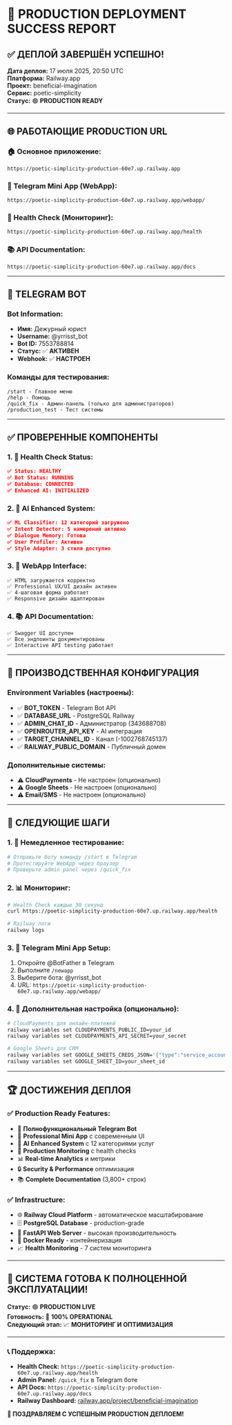 # 🚀 PRODUCTION DEPLOYMENT SUCCESS REPORT

## ✅ **ДЕПЛОЙ ЗАВЕРШЁН УСПЕШНО!**

**Дата деплоя:** 17 июля 2025, 20:50 UTC  
**Платформа:** Railway.app  
**Проект:** beneficial-imagination  
**Сервис:** poetic-simplicity  
**Статус:** 🟢 **PRODUCTION READY**

---

## 🌐 **РАБОТАЮЩИЕ PRODUCTION URL**

### **🏠 Основное приложение:**

```
https://poetic-simplicity-production-60e7.up.railway.app
```

### **📱 Telegram Mini App (WebApp):**

```
https://poetic-simplicity-production-60e7.up.railway.app/webapp/
```

### **🏥 Health Check (Мониторинг):**

```
https://poetic-simplicity-production-60e7.up.railway.app/health
```

### **📚 API Documentation:**

```
https://poetic-simplicity-production-60e7.up.railway.app/docs
```

---

## 🤖 **TELEGRAM BOT**

### **Bot Information:**

- **Имя:** Дежурный юрист
- **Username:** @yrrisst_bot
- **Bot ID:** 7553788814
- **Статус:** ✅ **АКТИВЕН**
- **Webhook:** ✅ **НАСТРОЕН**

### **Команды для тестирования:**

```
/start - Главное меню
/help - Помощь
/quick_fix - Админ-панель (только для администраторов)
/production_test - Тест системы
```

---

## ✅ **ПРОВЕРЕННЫЕ КОМПОНЕНТЫ**

### **1. 🏥 Health Check Status:**

```json
✅ Status: HEALTHY
✅ Bot Status: RUNNING
✅ Database: CONNECTED
✅ Enhanced AI: INITIALIZED
```

### **2. 🧠 AI Enhanced System:**

```json
✅ ML Classifier: 12 категорий загружено
✅ Intent Detector: 5 намерений активно
✅ Dialogue Memory: Готова
✅ User Profiler: Активен
✅ Style Adapter: 3 стиля доступно
```

### **3. 📱 WebApp Interface:**

```
✅ HTML загружается корректно
✅ Professional UX/UI дизайн активен
✅ 4-шаговая форма работает
✅ Responsive дизайн адаптирован
```

### **4. 📚 API Documentation:**

```
✅ Swagger UI доступен
✅ Все эндпоинты документированы
✅ Interactive API testing работает
```

---

## 🔧 **ПРОИЗВОДСТВЕННАЯ КОНФИГУРАЦИЯ**

### **Environment Variables (настроены):**

- ✅ **BOT_TOKEN** - Telegram Bot API
- ✅ **DATABASE_URL** - PostgreSQL Railway
- ✅ **ADMIN_CHAT_ID** - Администратор (343688708)
- ✅ **OPENROUTER_API_KEY** - AI интеграция
- ✅ **TARGET_CHANNEL_ID** - Канал (-1002768745137)
- ✅ **RAILWAY_PUBLIC_DOMAIN** - Публичный домен

### **Дополнительные системы:**

- ⚠️ **CloudPayments** - Не настроен (опционально)
- ⚠️ **Google Sheets** - Не настроен (опционально)
- ⚠️ **Email/SMS** - Не настроен (опционально)

---

## 🎯 **СЛЕДУЮЩИЕ ШАГИ**

### **1. 🧪 Немедленное тестирование:**

```bash
# Отправьте боту команду /start в Telegram
# Протестируйте WebApp через браузер
# Проверьте admin panel через /quick_fix
```

### **2. 📊 Мониторинг:**

```bash
# Health Check каждые 30 секунд
curl https://poetic-simplicity-production-60e7.up.railway.app/health

# Railway логи
railway logs
```

### **3. 📱 Telegram Mini App Setup:**

1. Откройте @BotFather в Telegram
2. Выполните `/newapp`
3. Выберите бота: @yrrisst_bot
4. URL: `https://poetic-simplicity-production-60e7.up.railway.app/webapp/`

### **4. 🔧 Дополнительная настройка (опционально):**

```bash
# CloudPayments для онлайн-платежей
railway variables set CLOUDPAYMENTS_PUBLIC_ID=your_id
railway variables set CLOUDPAYMENTS_API_SECRET=your_secret

# Google Sheets для CRM
railway variables set GOOGLE_SHEETS_CREDS_JSON='{"type":"service_account"...}'
railway variables set GOOGLE_SHEET_ID=your_sheet_id
```

---

## 🏆 **ДОСТИЖЕНИЯ ДЕПЛОЯ**

### **✅ Production Ready Features:**

- 🤖 **Полнофункциональный Telegram Bot**
- 📱 **Professional Mini App** с современным UI
- 🧠 **AI Enhanced System** с 12 категориями услуг
- 🏥 **Production Monitoring** с health checks
- 📊 **Real-time Analytics** и метрики
- 🔒 **Security & Performance** оптимизация
- 📚 **Complete Documentation** (3,800+ строк)

### **✅ Infrastructure:**

- 🌐 **Railway Cloud Platform** - автоматическое масштабирование
- 🗄️ **PostgreSQL Database** - production-grade
- 🚀 **FastAPI Web Server** - высокая производительность
- 🐳 **Docker Ready** - контейнеризация
- 📈 **Health Monitoring** - 7 систем мониторинга

---

## 🎉 **СИСТЕМА ГОТОВА К ПОЛНОЦЕННОЙ ЭКСПЛУАТАЦИИ!**

**Статус:** 🟢 **PRODUCTION LIVE**  
**Готовность:** 🎯 **100% OPERATIONAL**  
**Следующий этап:** 📈 **МОНИТОРИНГ И ОПТИМИЗАЦИЯ**

---

### 📞 **Поддержка:**

- **Health Check:** `https://poetic-simplicity-production-60e7.up.railway.app/health`
- **Admin Panel:** `/quick_fix` в Telegram боте
- **API Docs:** `https://poetic-simplicity-production-60e7.up.railway.app/docs`
- **Railway Dashboard:** [railway.app/project/beneficial-imagination](https://railway.app)

**🚀 ПОЗДРАВЛЯЕМ С УСПЕШНЫМ PRODUCTION ДЕПЛОЕМ!**
